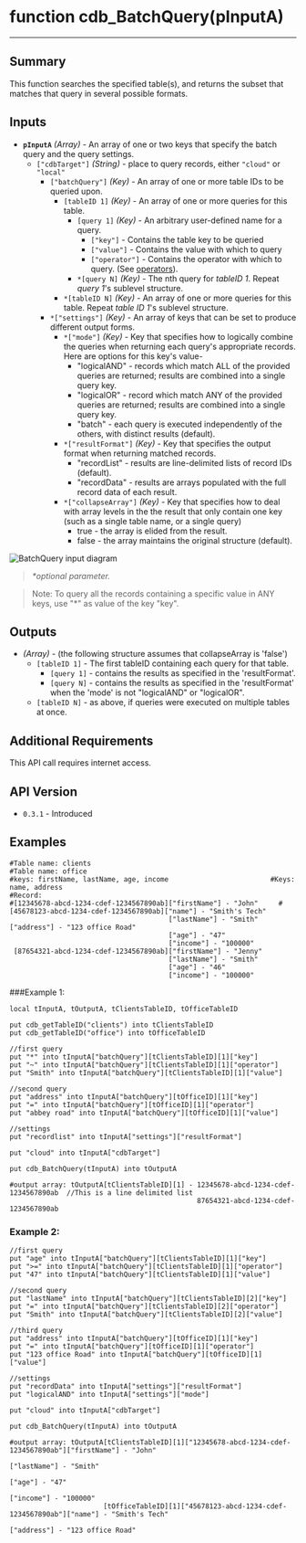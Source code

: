 # function cdb_BatchQuery(pInputA)
---
## Summary
This function searches the specified table(s), and returns the subset that matches that query in several possible formats.

## Inputs
* **`pInputA`** *(Array)* - An array of one or two keys that specify the batch query and the query settings.
  * `["cdbTarget"]` *(String)* - place to query records, either `"cloud"` or `"local"`
	* `["batchQuery"]` *(Key)* - An array of one or more table IDs to be queried upon.
  		* `[tableID 1]` *(Key)* - An array of one or more queries for this table.
  			* `[query 1]` *(Key)* - An arbitrary user-defined name for a query. 
  				* `["key"]` - Contains the table key to be queried
  				* `["value"]` - Contains the value with which to query
  				* `["operator"]` - Contains the operator with which to query. (See [operators](./QueryOperators.md)).
  			* `*[query N]` *(Key)* - The nth query for *tableID 1*. Repeat *query 1*'s sublevel structure.
 		* `*[tableID N]` *(Key)* - An array of one or more queries for this table. Repeat *table ID 1*'s sublevel structure.
	* `*["settings"]` *(Key)* - An array of keys that can be set to produce different output forms.
 		* `*["mode"]` *(Key)* - Key that specifies how to logically combine the queries when returning each query's appropriate records. Here are options for this key's value-
 			- "logicalAND" - records which match ALL of the provided queries are returned; results are combined into a single query key.
 			- "logicalOR" - record which match ANY of the provided queries are returned; results are combined into a single query key.
 			- "batch" - each query is executed independently of the others, with distinct results (default).
 		* `*["resultFormat"]` *(Key)* - Key that specifies the output format when returning matched records.
 			- "recordList" - results are line-delimited lists of record IDs (default).
 			- "recordData" - results are arrays populated with the full record data of each result.
 		* `*["collapseArray"]` *(Key)* - Key that specifies how to deal with array levels in the the result that only contain one key (such as a single table name, or a single query)
 			- true - the array is elided from the result.
 			- false - the array maintains the original structure (default).

![BatchQuery input diagram](../../chartimages/QueryBatchInput.png)

> _*optional parameter._

> Note: To query all the records containing a specific value in ANY keys, use "\*" as value of the key "key".

## Outputs
* *(Array)* - (the following structure assumes that collapseArray is 'false')
	* `[tableID 1]` - The first tableID containing each query for that table.
		* `[query 1]` - contains the results as specified in the 'resultFormat'.
		* `[query N]` - contains the results as specified in the 'resultFormat' when the 'mode' is not "logicalAND" or "logicalOR".
	* `[tableID N]` - as above, if queries were executed on multiple tables at once.

## Additional Requirements
This API call requires internet access.
	
## API Version
* `0.3.1` - Introduced

## Examples

```
#Table name: clients											   #Table name: office
#keys: firstName, lastName, age, income							#Keys: name, address
#Record: 
#[12345678-abcd-1234-cdef-1234567890ab]["firstName"] - "John"	  #[45678123-abcd-1234-cdef-1234567890ab]["name"] - "Smith's Tech"
									   ["lastName"] - "Smith"						 					 ["address"] - "123 office Road"
                                       ["age"] - "47"
                                       ["income"] - "100000"
 [87654321-abcd-1234-cdef-1234567890ab]["firstName"] - "Jenny"
									   ["lastName"] - "Smith"
                                       ["age"] - "46"
                                       ["income"] - "100000"
```
###Example 1:
```
local tInputA, tOutputA, tClientsTableID, tOfficeTableID
                                       
put cdb_getTableID("clients") into tClientsTableID                                       
put cdb_getTableID("office") into tOfficeTableID

//first query
put "*" into tInputA["batchQuery"][tClientsTableID][1]["key"]
put "~" into tInputA["batchQuery"][tClientsTableID][1]["operator"]
put "Smith" into tInputA["batchQuery"][tClientsTableID][1]["value"]

//second query
put "address" into tInputA["batchQuery"][tOfficeID][1]["key"]
put "=" into tInputA["batchQuery"][tOfficeID][1]["operator"]
put "abbey road" into tInputA["batchQuery"][tOfficeID][1]["value"]

//settings
put "recordlist" into tInputA["settings"]["resultFormat"] 

put "cloud" into tInputA["cdbTarget"]

put cdb_BatchQuery(tInputA) into tOutputA

#output array: tOutputA[tClientsTableID][1] - 12345678-abcd-1234-cdef-1234567890ab  //This is a line delimited list
											  87654321-abcd-1234-cdef-1234567890ab
```
### Example 2:
```
//first query
put "age" into tInputA["batchQuery"][tClientsTableID][1]["key"]
put ">=" into tInputA["batchQuery"][tClientsTableID][1]["operator"]
put "47" into tInputA["batchQuery"][tClientsTableID][1]["value"]

//second query
put "lastName" into tInputA["batchQuery"][tClientsTableID][2]["key"]
put "=" into tInputA["batchQuery"][tClientsTableID][2]["operator"]
put "Smith" into tInputA["batchQuery"][tClientsTableID][2]["value"]

//third query
put "address" into tInputA["batchQuery"][tOfficeID][1]["key"]
put "=" into tInputA["batchQuery"][tOfficeID][1]["operator"]
put "123 office Road" into tInputA["batchQuery"][tOfficeID][1]["value"]

//settings
put "recordData" into tInputA["settings"]["resultFormat"] 
put "logicalAND" into tInputA["settings"]["mode"]

put "cloud" into tInputA["cdbTarget"]

put cdb_BatchQuery(tInputA) into tOutputA

#output array: tOutputA[tClientsTableID][1]["12345678-abcd-1234-cdef-1234567890ab"]["firstName"] - "John"	 
									    										   ["lastName"] - "Smith"						 					
                                       										       ["age"] - "47"
                                       									      	   ["income"] - "100000"
                       [tOfficeTableID][1]["45678123-abcd-1234-cdef-1234567890ab"]["name"] - "Smith's Tech"
                       														      ["address"] - "123 office Road"
```
